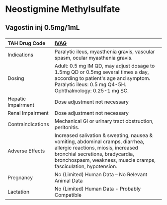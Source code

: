 # Neostigmine Methylsulfate

## Vagostin inj 0.5mg/1mL

##### 

| TAH Drug Code      | [IVAG](https://www.tahsda.org.tw/drugs/hissearch.php?drug_code=IVAG)                                                                                                                                                        |
|:-------------------|:----------------------------------------------------------------------------------------------------------------------------------------------------------------------------------------------------------------------------|
| Indications        | Paralytic ileus, myasthenia gravis, vascular spasm, ocular myasthenia gravis.                                                                                                                                               |
| Dosing             | Adult: 0.5 mg IM QD, may adjust dosage to 1.5mg QD or 0.5mg several times a day, according to patient's age and symptom. Paralytic ileus: 0.5 mg Q4-5H. Ophthalmology: 0.25-1 mg SC.                                        |
| Hepatic Impairment | Dose adjustment not necessary                                                                                                                                                                                               |
| Renal Impairment   | Dose adjustment not necessary                                                                                                                                                                                               |
| Contraindications  | Mechanical GI or urinary tract obstruction, peritonitis.                                                                                                                                                                    |
| Adverse Effects    | Increased salivation & sweating, nausea & vomiting, abdominal cramps, diarrhea, allergic reactions, miosis, increased bronchial secretions, bradycardia, bronchospasm, weakness, muscle cramps, fasciculation, hypotension. |
| Pregnancy          | No (Limited) Human Data – No Relevant Animal Data                                                                                                                                                                           |
| Lactation          | No (Limited) Human Data - Probably Compatible                                                                                                                                                                               |


